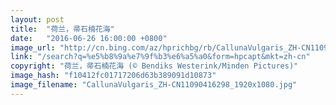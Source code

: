 ```yaml
---
layout: post
title:  "荷兰，帚石楠花海"
date:   "2016-06-26 16:00:00 +0800"
image_url: "http://cn.bing.com/az/hprichbg/rb/CallunaVulgaris_ZH-CN11090416298_1920x1080.jpg"
link: "/search?q=%e5%b8%9a%e7%9f%b3%e6%a5%a0&form=hpcapt&mkt=zh-cn"
copyright: "荷兰，帚石楠花海 (© Bendiks Westerink/Minden Pictures)"
image_hash: "f10412fc01717206d63b389091d10873"
image_filename: "CallunaVulgaris_ZH-CN11090416298_1920x1080.jpg"
---
```

